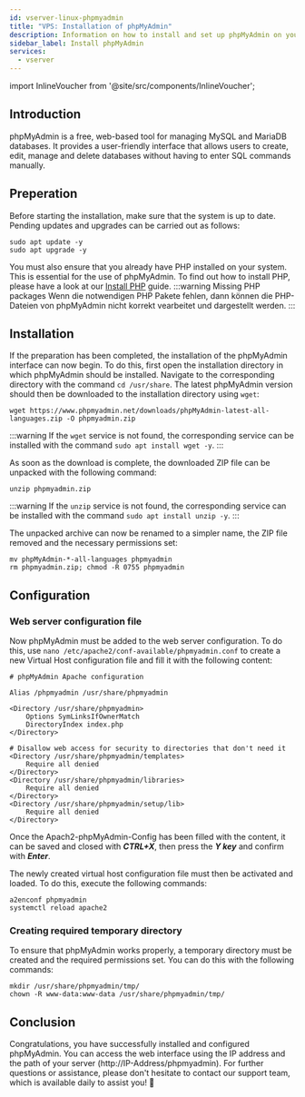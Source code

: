 ```yaml
---
id: vserver-linux-phpmyadmin
title: "VPS: Installation of phpMyAdmin"
description: Information on how to install and set up phpMyAdmin on your Linux VPS from ZAP-Hosting - ZAP-Hosting.com Documentation
sidebar_label: Install phpMyAdmin
services:
  - vserver
---
```


import InlineVoucher from '@site/src/components/InlineVoucher';

## Introduction

phpMyAdmin is a free, web-based tool for managing MySQL and MariaDB databases. It provides a user-friendly interface that allows users to create, edit, manage and delete databases without having to enter SQL commands manually.

<InlineVoucher />

## Preperation

Before starting the installation, make sure that the system is up to date. Pending updates and upgrades can be carried out as follows:

```
sudo apt update -y
sudo apt upgrade -y
```

You must also ensure that you already have PHP installed on your system. This is essential for the use of phpMyAdmin. To find out how to install PHP, please have a look at our [Install PHP](vserver-linux-php.md) guide. 
:::warning Missing PHP packages
Wenn die notwendigen PHP Pakete fehlen, dann können die PHP-Dateien von phpMyAdmin nicht korrekt vearbeitet und dargestellt werden. 
:::

## Installation

If the preparation has been completed, the installation of the phpMyAdmin interface can now begin. To do this, first open the installation directory in which phpMyAdmin should be installed. 
Navigate to the corresponding directory with the command `cd /usr/share`. The latest phpMyAdmin version should then be downloaded to the installation directory using `wget`:

```
wget https://www.phpmyadmin.net/downloads/phpMyAdmin-latest-all-languages.zip -O phpmyadmin.zip
```

:::warning
If the `wget` service is not found, the corresponding service can be installed with the command `sudo apt install wget -y`. 
:::

As soon as the download is complete, the downloaded ZIP file can be unpacked with the following command: 

```
unzip phpmyadmin.zip
```
:::warning
If the `unzip` service is not found, the corresponding service can be installed with the command `sudo apt install unzip -y`. 
:::

The unpacked archive can now be renamed to a simpler name, the ZIP file removed and the necessary permissions set: 

```
mv phpMyAdmin-*-all-languages phpmyadmin
rm phpmyadmin.zip; chmod -R 0755 phpmyadmin
```



## Configuration

###  Web server configuration file
Now phpMyAdmin must be added to the web server configuration. To do this, use `nano /etc/apache2/conf-available/phpmyadmin.conf` to create a new 
Virtual Host configuration file and fill it with the following content:

```
# phpMyAdmin Apache configuration

Alias /phpmyadmin /usr/share/phpmyadmin

<Directory /usr/share/phpmyadmin>
    Options SymLinksIfOwnerMatch
    DirectoryIndex index.php
</Directory>

# Disallow web access for security to directories that don't need it
<Directory /usr/share/phpmyadmin/templates>
    Require all denied
</Directory>
<Directory /usr/share/phpmyadmin/libraries>
    Require all denied
</Directory>
<Directory /usr/share/phpmyadmin/setup/lib>
    Require all denied
</Directory>
```

Once the Apach2-phpMyAdmin-Config has been filled with the content, it can be saved and closed with ***CTRL+X***, then press the ***Y key*** and confirm with ***Enter***.

The newly created virtual host configuration file must then be activated and loaded. To do this, execute the following commands:

```
a2enconf phpmyadmin
systemctl reload apache2
```



### Creating required temporary directory

To ensure that phpMyAdmin works properly, a temporary directory must be created and the required permissions set. You can do this with the following commands: 

```
mkdir /usr/share/phpmyadmin/tmp/
chown -R www-data:www-data /usr/share/phpmyadmin/tmp/
```



## Conclusion

Congratulations, you have successfully installed and configured phpMyAdmin. You can access the web interface using the IP address and the path of your server (http://IP-Address/phpmyadmin).  For further questions or assistance, please don't hesitate to contact our support team, which is available daily to assist you! 🙂